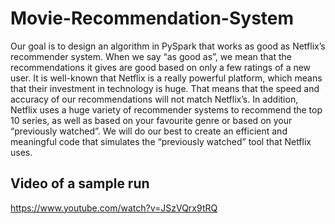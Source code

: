 # Movie-Recommendation-System

Our goal is to design an algorithm in PySpark that works as good as Netflix’s recommender system. When we say “as good as”, we mean that the recommendations it gives are good based on only a few ratings of a new user. It is well-known that Netflix is a really powerful platform, which means that their investment in technology is huge. That means that the speed and accuracy of our recommendations will not match Netflix’s. In addition, Netflix uses a huge variety of recommender systems to recommend the top 10 series, as well as based on your favourite genre or based on your “previously watched”. We will do our best to create an efficient and meaningful code that simulates the “previously watched” tool that Netflix uses.

## Video of a sample run 
https://www.youtube.com/watch?v=JSzVQrx9tRQ
